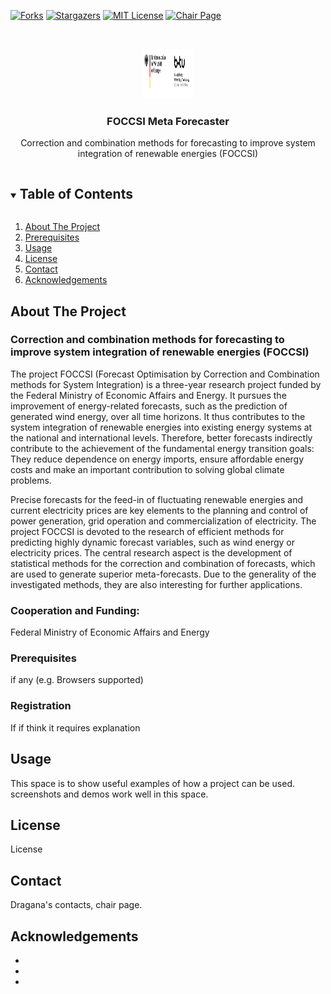 [![Forks][forks-shield]][forks-url]
[![Stargazers][stars-shield]][stars-url]
[![MIT License][license-shield]][license-url]
[![Chair Page][ChairPage-shield]][ChairPage-url]

<!-- PROJECT LOGO -->
<br />
<p align="center">
  <a href="https://github.com/BTU-EnerEcon/FOCCSI">
    <img src="images/logo.png" alt="Logo" width="80" height="80">
  </a>

  <h3 align="center">FOCCSI Meta Forecaster</h3>

  <p align="center">
    Correction and combination methods for forecasting to improve system integration of renewable energies (FOCCSI)
  </p>
</p>


<!-- TABLE OF CONTENTS -->
<details open="open">
  <summary><h2 style="display: inline-block">Table of Contents</h2></summary>
  <ol>
    <li>
      <a href="#about-the-project">About The Project</a>
    </li>
    <li>
      <a href="#prerequisites">Prerequisites</a></li>
    </li>
    <li><a href="#usage">Usage</a></li>
    <li><a href="#license">License</a></li>
    <li><a href="#contact">Contact</a></li>
    <li><a href="#acknowledgements">Acknowledgements</a></li>
  </ol>
</details>


<!-- ABOUT THE PROJECT -->
## About The Project

### Correction and combination methods for forecasting to improve system integration of renewable energies (FOCCSI)

The project FOCCSI (Forecast Optimisation by Correction and Combination methods for System Integration) is a three-year research project funded by the Federal Ministry of Economic Affairs and Energy. It pursues the improvement of energy-related forecasts, such as the prediction of generated wind energy, over all time horizons. It thus contributes to the system integration of renewable energies into existing energy systems at the national and international levels. Therefore, better forecasts indirectly contribute to the achievement of the fundamental energy transition goals: They reduce dependence on energy imports, ensure affordable energy costs and make an important contribution to solving global climate problems.

Precise forecasts for the feed-in of fluctuating renewable energies and current electricity prices are key elements to the planning and control of power generation, grid operation and commercialization of electricity. The project FOCCSI is devoted to the research of efficient methods for predicting highly dynamic forecast variables, such as wind energy or electricity prices. The central research aspect is the development of statistical methods for the correction and combination of forecasts, which are used to generate superior meta-forecasts. Due to the generality of the investigated methods, they are also interesting for further applications.

### Cooperation and Funding: 

Federal Ministry of Economic Affairs and Energy

<!-- Prerequisites -->
### Prerequisites

if any (e.g. Browsers supported)

<!-- USAGE EXAMPLES -->
### Registration

If if think it requires explanation

<!-- USAGE EXAMPLES -->
## Usage

This space is to show useful examples of how a project can be used. screenshots and demos work well in this space.

<!-- LICENSE -->
## License

License

<!-- CONTACT -->
## Contact

Dragana's contacts, chair page.

<!-- ACKNOWLEDGEMENTS -->
## Acknowledgements

* []()
* []()
* []()


<!-- MARKDOWN LINKS & IMAGES -->
<!-- https://www.markdownguide.org/basic-syntax/#reference-style-links -->
[forks-shield]: https://img.shields.io/github/forks/github_username/repo.svg?style=for-the-badge
[forks-url]: https://github.com/github_username/repo/network/members
[stars-shield]: https://img.shields.io/github/stars/github_username/repo.svg?style=for-the-badge
[stars-url]: https://github.com/github_username/repo/stargazers
[license-shield]: https://img.shields.io/github/license/github_username/repo.svg?style=for-the-badge
[license-url]: https://github.com/github_username/repo/blob/master/LICENSE.txt
[ChairPage-shield]: https://img.shields.io/website
[ChairPage-url]: https://www.b-tu.de/en/fg-energiewirtschaft
